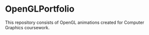 # OpenGLPortfolio
This repository consists of OpenGL animations created for Computer Graphics coursework.

